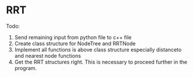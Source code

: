 # RRT

Todo:
1. Send remaining input from python file to c++ file
2. Create class structure for NodeTree and RRTNode
3. Implement all functions is above class structure especially distanceto and nearest node functions
4. Get the RRT structures right. This is necessary to proceed further in the program.
